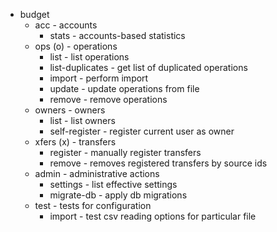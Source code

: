 * budget
    * acc - accounts
        * stats - accounts-based statistics
    * ops (o) - operations
        * list - list operations
        * list-duplicates - get list of duplicated operations
        * import - perform import
        * update - update operations from file
        * remove - remove operations
    * owners - owners
        * list - list owners
        * self-register - register current user as owner
    * xfers (x) - transfers
        * register - manually register transfers
        * remove - removes registered transfers by source ids
    * admin - administrative actions
        * settings - list effective settings
        * migrate-db - apply db migrations
    * test - tests for configuration
        * import - test csv reading options for particular file
